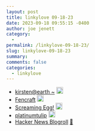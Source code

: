 ```yaml
---
layout: post
title: linkylove 09-18-23
date: 2023-09-18 09:55:15 -0400
author: joe jenett
category:
  - 
permalink: /linkylove-09-18-23/
slug: linkylove-09-18-23
summary: 
comments: false
categories:
  - linkylove
---
```

<ul class="linkylove">
	<li><a title="Kirsten" href="https://10kph.neocities.org/">kirsten@earth ~</a> <a class="normaltext" title="source" href="https://webring.dinhe.net/"><img src="https://iwebthings.joejenett.com/images/left-arrow.png" alt="" width="18"></a></li>
	<li><a title="Fencraft" href="https://fencraft.leprd.space/">Fencraft</a> <a class="normaltext" title="source" href="https://hotlinewebring.club/"><img src="https://iwebthings.joejenett.com/images/left-arrow.png" alt="" width="18"></a></li>
	<li><a title="Sam" href="https://screamingegg.neocities.org/">Screaming Egg!</a> <a class="normaltext" title="source" href="https://void.shroom.ink/"><img src="https://iwebthings.joejenett.com/images/left-arrow.png" alt="" width="18"></a></li>
	<li><a title="platinumtulip | digital garden sanctuary" href="https://platinumtulip.garden/">platinumtulip</a> <a class="normaltext" title="source" href="https://nine-moonbeams.neocities.org/"><img src="https://iwebthings.joejenett.com/images/left-arrow.png" alt="" width="18"></a></li>
	<li><a title="Hacker News Blogroll" href="https://dm.hn/">Hacker News Blogroll</a> <a href="https://pinboard.in/u:cothrun">📌</a></li>
</ul>
<a href="https://brid.gy/publish/mastodon"></a>
